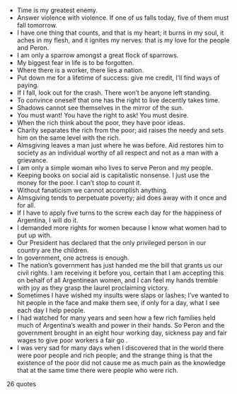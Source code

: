  - Time is my greatest enemy.
 - Answer violence with violence. If one of us falls today, five of them must fall tomorrow.
 - I have one thing that counts, and that is my heart; it burns in my soul, it aches in my flesh, and it ignites my nerves: that is my love for the people and Peron.
 - I am only a sparrow amongst a great flock of sparrows.
 - My biggest fear in life is to be forgotten.
 - Where there is a worker, there lies a nation.
 - Put down me for a lifetime of success: give me credit, I’ll find ways of paying.
 - If I fall, look out for the crash. There won’t be anyone left standing.
 - To convince oneself that one has the right to live decently takes time.
 - Shadows cannot see themselves in the mirror of the sun.
 - You must want! You have the right to ask! You must desire.
 - When the rich think about the poor, they have poor ideas.
 - Charity separates the rich from the poor; aid raises the needy and sets him on the same level with the rich.
 - Almsgiving leaves a man just where he was before. Aid restores him to society as an individual worthy of all respect and not as a man with a grievance.
 - I am only a simple woman who lives to serve Peron and my people.
 - Keeping books on social aid is capitalistic nonsense. I just use the money for the poor. I can’t stop to count it.
 - Without fanaticism we cannot accomplish anything.
 - Almsgiving tends to perpetuate poverty; aid does away with it once and for all.
 - If I have to apply five turns to the screw each day for the happiness of Argentina, I will do it.
 - I demanded more rights for women because I know what women had to put up with.
 - Our President has declared that the only privileged person in our country are the children.
 - In government, one actress is enough.
 - The nation’s government has just handed me the bill that grants us our civil rights. I am receiving it before you, certain that I am accepting this on behalf of all Argentinean women, and I can feel my hands tremble with joy as they grasp the laurel proclaiming victory.
 - Sometimes I have wished my insults were slaps or lashes; I’ve wanted to hit people in the face and make them see, if only for a day, what I see each day I help people.
 - I had watched for many years and seen how a few rich families held much of Argentina’s wealth and power in their hands. So Peron and the government brought in an eight hour working day, sickness pay and fair wages to give poor workers a fair go .
 - I was very sad for many days when I discovered that in the world there were poor people and rich people; and the strange thing is that the existence of the poor did not cause me as much pain as the knowledge that at the same time there were people who were rich.

26 quotes